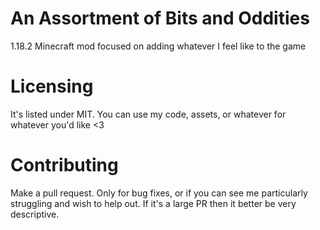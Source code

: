 # An Assortment of Bits and Oddities
 1.18.2 Minecraft mod focused on adding whatever I feel like to the game

# Licensing
 It's listed under MIT. You can use my code, assets, or whatever for whatever you'd like <3

# Contributing
 Make a pull request. Only for bug fixes, or if you can see me particularly struggling and wish to help out. If it's a large PR then it better be very descriptive.

